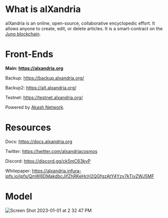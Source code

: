 # What is alXandria

alXandria is an online, open-source, collaborative encyclopedic effort. It allows anyone to create, edit, or delete articles. It is a smart-contract on the [Juno blockchain](https://www.junonetwork.io/).

# Front-Ends

**Main: https://alxandria.org**

Backup: https://backup.alxandria.org/

Backup2: https://alt.alxandria.org/

Testnet: https://testnet.alxandria.org/

Powered by [Akash Network](https://akash.network/).

# Resources

Docs: https://docs.alxandria.org

Twitter: https://twitter.com/alxandriacosmos

Discord: https://discord.gg/ck5mC63kvP

Whitepaper: https://alxandria.infura-ipfs.io/ipfs/QmW6DMakdbcJifZhRKeHcH2QGfgzAtY4Yzv7kTivZWJ5MF

# Model
![Screen Shot 2023-01-01 at 2 32 47 PM](https://user-images.githubusercontent.com/106569305/210182644-1f19707b-7f4a-4293-92cf-4eb3d634a054.png)
